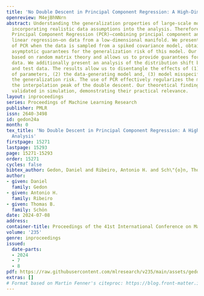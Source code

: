 ```yaml
---
title: 'No Double Descent in Principal Component Regression: A High-Dimensional Analysis'
openreview: M4ejBhNNrn
abstract: Understanding the generalization properties of large-scale models necessitates
  incorporating realistic data assumptions into the analysis. Therefore, we consider
  Principal Component Regression (PCR)—combining principal component analysis and
  linear regression—on data from a low-dimensional manifold. We present an analysis
  of PCR when the data is sampled from a spiked covariance model, obtaining fundamental
  asymptotic guarantees for the generalization risk of this model. Our analysis is
  based on random matrix theory and allows us to provide guarantees for high-dimensional
  data. We additionally present an analysis of the distribution shift between training
  and test data. The results allow us to disentangle the effects of (1) the number
  of parameters, (2) the data-generating model and, (3) model misspecification on
  the generalization risk. The use of PCR effectively regularizes the model and prevents
  the interpolation peak of the double descent. Our theoretical findings are empirically
  validated in simulation, demonstrating their practical relevance.
layout: inproceedings
series: Proceedings of Machine Learning Research
publisher: PMLR
issn: 2640-3498
id: gedon24a
month: 0
tex_title: 'No Double Descent in Principal Component Regression: A High-Dimensional
  Analysis'
firstpage: 15271
lastpage: 15293
page: 15271-15293
order: 15271
cycles: false
bibtex_author: Gedon, Daniel and Ribeiro, Antonio H. and Sch\"{o}n, Thomas B.
author:
- given: Daniel
  family: Gedon
- given: Antonio H.
  family: Ribeiro
- given: Thomas B.
  family: Schön
date: 2024-07-08
address:
container-title: Proceedings of the 41st International Conference on Machine Learning
volume: '235'
genre: inproceedings
issued:
  date-parts:
  - 2024
  - 7
  - 8
pdf: https://raw.githubusercontent.com/mlresearch/v235/main/assets/gedon24a/gedon24a.pdf
extras: []
# Format based on Martin Fenner's citeproc: https://blog.front-matter.io/posts/citeproc-yaml-for-bibliographies/
---
```


